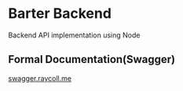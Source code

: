 # Barter Backend
Backend API implementation using Node

## Formal Documentation(Swagger)
[swagger.raycoll.me](swagger.raycoll.me)

